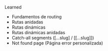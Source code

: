 Learned
- Fundamentos de routing
- Rutas anidadas
- Rutas dinámicas
- Rutas dinámicas anidadas
- Catch-all segments ([...slug] / [[...slug]])
- Not found page (Página error personalizada)

